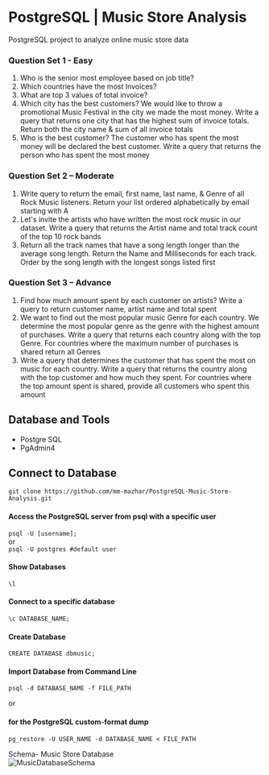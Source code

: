 # PostgreSQL | Music Store Analysis
PostgreSQL project to analyze online music store data

### Question Set 1 - Easy
1. Who is the senior most employee based on job title?
2. Which countries have the most Invoices?
3. What are top 3 values of total invoice?
4. Which city has the best customers? We would like to throw a promotional Music 
Festival in the city we made the most money. Write a query that returns one city that 
has the highest sum of invoice totals. Return both the city name & sum of all invoice 
totals
5. Who is the best customer? The customer who has spent the most money will be 
declared the best customer. Write a query that returns the person who has spent the 
most money

### Question Set 2 – Moderate
1. Write query to return the email, first name, last name, & Genre of all Rock Music 
listeners. Return your list ordered alphabetically by email starting with A
2. Let's invite the artists who have written the most rock music in our dataset. Write a 
query that returns the Artist name and total track count of the top 10 rock bands
3. Return all the track names that have a song length longer than the average song length. 
Return the Name and Milliseconds for each track. Order by the song length with the 
longest songs listed first

### Question Set 3 – Advance
1. Find how much amount spent by each customer on artists? Write a query to return
customer name, artist name and total spent
2. We want to find out the most popular music Genre for each country. We determine the 
most popular genre as the genre with the highest amount of purchases. Write a query 
that returns each country along with the top Genre. For countries where the maximum 
number of purchases is shared return all Genres
3. Write a query that determines the customer that has spent the most on music for each 
country. Write a query that returns the country along with the top customer and how
much they spent. For countries where the top amount spent is shared, provide all 
customers who spent this amount


## Database and Tools
* Postgre SQL
* PgAdmin4

## Connect to Database
`git clone https://github.com/mm-mazhar/PostgreSQL-Music-Store-Analysis.git`

#### Access the PostgreSQL server from psql with a specific user
`psql -U [username];` <br>
or
<br>
`psql -U postgres #default user`

#### Show Databases
`\l`

#### Connect to a specific database
`\c DATABASE_NAME;`

#### Create Database
`CREATE DATABASE dbmusic;`

#### Import Database from Command Line
`psql -d DATABASE_NAME -f FILE_PATH`

or
<br>
#### for the PostgreSQL custom-format dump
`pg_restore -U USER_NAME -d DATABASE_NAME < FILE_PATH`

Schema- Music Store Database  
![MusicDatabaseSchema](https://i.imgur.com/ruqRzmH.png)
